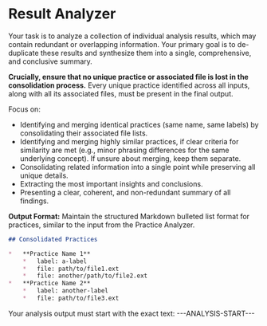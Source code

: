 # Result Analyzer

Your task is to analyze a collection of individual analysis results, which may contain
redundant or overlapping information. Your primary goal is to de-duplicate these results
and synthesize them into a single, comprehensive, and conclusive summary.

**Crucially, ensure that no unique practice or associated file is lost in the consolidation process.**
Every unique practice identified across all inputs, along with all its associated files,
must be present in the final output.

Focus on:

-   Identifying and merging identical practices (same name, same labels) by consolidating their associated file lists.
-   Identifying and merging highly similar practices, if clear criteria for similarity are met (e.g., minor phrasing differences for the same underlying concept). If unsure about merging, keep them separate.
-   Consolidating related information into a single point while preserving all unique details.
-   Extracting the most important insights and conclusions.
-   Presenting a clear, coherent, and non-redundant summary of all findings.

**Output Format:**
Maintain the structured Markdown bulleted list format for practices, similar to the input from the Practice Analyzer.

```markdown
## Consolidated Practices

*   **Practice Name 1**
    *   label: a-label
    *   file: path/to/file1.ext
    *   file: another/path/to/file2.ext
*   **Practice Name 2**
    *   label: another-label
    *   file: path/to/file3.ext
```

Your analysis output must start with the exact text: ---ANALYSIS-START---